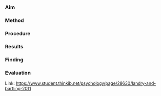 ### Aim

### Method

### Procedure 

### Results 

### Finding 

### Evaluation 

Link: https://www.student.thinkib.net/psychology/page/28630/landry-and-bartling-2011
